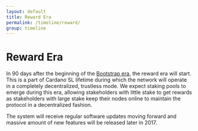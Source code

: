 ```yaml
---
layout: default
title: Reward Era
permalink: /timeline/reward/
group: timeline
---
```

[//]: # (Reviewed at f766612fb6c75b941cbe3c2d9c2db17dd2dc9bd3)

# Reward Era

In 90 days after the beginning of the [Bootstrap era](/timeline/bootstrap), the reward era will start.
This is a part of Cardano SL lifetime during which the network will operate in a
completely decentralized, trustless mode. We expect staking pools to
emerge during this era, allowing stakeholders with little stake to get
rewards as stakeholders with large stake keep their nodes online to
maintain the protocol in a decentralized fashion.

The system will receive regular software updates moving forward and
massive amount of new features will be released later in 2017.

